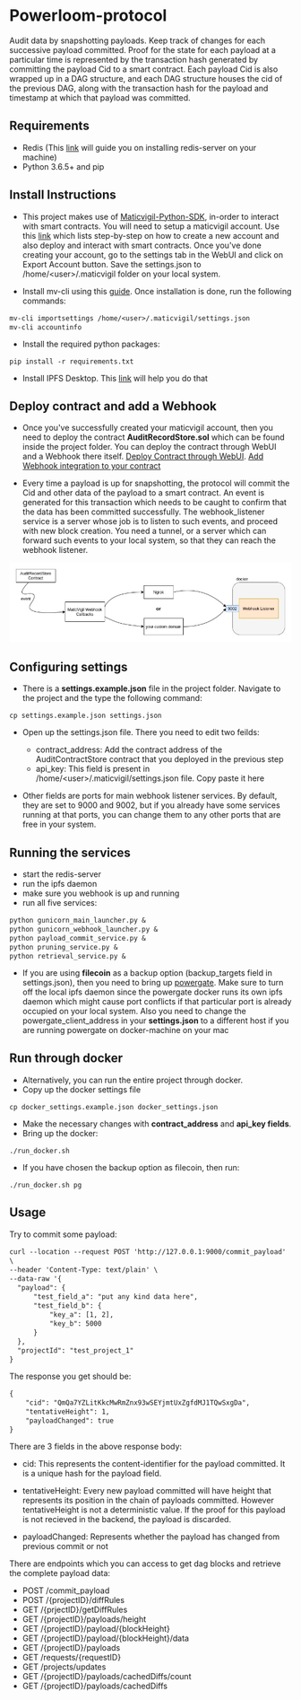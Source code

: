# Powerloom-protocol

Audit data by snapshotting payloads. Keep track of changes for each successive payload committed. 
Proof for the state for each payload at a particular time is represented by the transaction hash 
generated by committing the payload Cid to a smart contract. Each payload Cid is also wrapped up 
in a DAG structure, and each DAG structure houses the cid of the previous DAG, along with the
transaction hash for the payload and timestamp at which that payload was committed.

## Requirements
* Redis (This [link](https://redis.io/topics/quickstart) will guide you on installing redis-server on your machine)
* Python 3.6.5+ and pip

## Install Instructions
* This project makes use of [Maticvigil-Python-SDK](https://github.com/blockvigil/maticvigil-python-sdk), in-order
  to interact with smart contracts. You will need to setup a maticvigil account. Use this 
  [link](https://maticvigil.com/docs/web_onboarding) which lists step-by-step on how to create a new account and also
  deploy and interact with smart contracts. Once you've done creating your account, go to the settings tab in the WebUI
  and click on Export Account button. Save the settings.json to /home/\<user\>/.maticvigil folder on your local system. 
  
* Install mv-cli using this [guide](https://maticvigil.com/docs/cli_onboarding). Once installation is done, 
run the following commands:
  
  
```shell
mv-cli importsettings /home/<user>/.maticvigil/settings.json
mv-cli accountinfo
```

* Install the required python packages:

```shell
pip install -r requirements.txt
```
  
* Install IPFS Desktop. This [link](https://docs.ipfs.io/install/ipfs-desktop/) will help you do that

## Deploy contract and add a Webhook

* Once you've successfully created your maticvigil account, then you need to deploy the contract **AuditRecordStore.sol** which
  can be found inside the project folder. You can deploy the contract through WebUI and a Webhook there itself.
  [Deploy Contract through WebUI](https://maticvigil.com/docs/web_onboarding#deploy-a-solidity-smart-contract).
  [Add Webhook integration to your contract](https://maticvigil.com/docs/web_onboarding/#webhooks)


* Every time a payload is up for snapshotting, the protocol will commit the Cid and other data of the payload to a smart contract.
An event is generated for this transaction which needs to be caught to confirm that the data has been committed successfully.
  The webhook_listener service is a server whose job is to listen to such events, and proceed with new block creation. You need
  a tunnel, or a server which can forward such events to your local system, so that they can reach the webhook listener.
  

![webhook](Webhook.jpg)

  
## Configuring settings
* There is a **settings.example.json** file in the project folder. Navigate to the project and the type the following
command: 
  
```shell
cp settings.example.json settings.json
```

* Open up the settings.json file. There you need to edit two feilds:
  - contract_address: Add the contract address of the AuditContractStore contract that you deployed in the previous step
  - api_key: This field is present in /home/\<user\>/.maticvigil/settings.json file. Copy paste it here
  
* Other fields are ports for main webhook listener services. By default, they are set 
to 9000 and 9002, but if you already have some services running at that ports, you can 
  change them to any other ports that are free in your system.
  
## Running the services
* start the redis-server
* run the ipfs daemon
* make sure you webhook is up and running
* run all five services:

```shell
python gunicorn_main_launcher.py &
python gunicorn_webhook_launcher.py &
python payload_commit_service.py &
python pruning_service.py &
python retrieval_service.py &
```
* If you are using **filecoin** as a backup option (backup_targets field in settings.json), then you need to bring up 
[powergate](https://github.com/textileio/powergate). Make sure to turn off the local ipfs daemon since the powergate docker
  runs its own ipfs daemon which might cause port conflicts if that particular port is already occupied on your local system.
  Also you need to change the powergate_client_address in your **settings.json** to a different host if you are running 
  powergate on docker-machine on your mac
  
## Run through docker
* Alternatively, you can run the entire project through docker.
* Copy up the docker settings file

```shell
cp docker_settings.example.json docker_settings.json
```

* Make the necessary changes with **contract_address** and **api_key fields**.
* Bring up the docker:

```
./run_docker.sh 
```

* If you have chosen the backup option as filecoin, then run:
```shell
./run_docker.sh pg
```


## Usage
Try to commit some payload:
```shell
curl --location --request POST 'http://127.0.0.1:9000/commit_payload' \
--header 'Content-Type: text/plain' \
--data-raw '{
  "payload": {
      "test_field_a": "put any kind data here",
      "test_field_b": {
          "key_a": [1, 2],
          "key_b": 5000
      }
  },
  "projectId": "test_project_1"
}

```
The response you get should be:
```shell
{
    "cid": "QmQa7YZLitKkcMwRmZnx93wSEYjmtUxZgfdMJ1TQwSxgDa",
    "tentativeHeight": 1,
    "payloadChanged": true
}
```

There are 3 fields in the above response body:

- cid: This represents the content-identifier for the payload committed. It is a unique
hash for the payload field.
  
- tentativeHeight: Every new payload committed will have height that represents its position
in the chain of payloads committed. However tentativeHeight is not a deterministic value. If
  the proof for this payload is not recieved in the backend, the payload is discarded.
  
- payloadChanged: Represents whether the payload has changed from previous commit or not


There are endpoints which you can access to get dag blocks and retrieve the complete payload data:
- POST /commit_payload
- POST /{projectID}/diffRules
- GET /{prjectID}/getDiffRules
- GET /{projectID}/payloads/height
- GET /{projectID}/payload/{blockHeight}
- GET /{projectID}/payload/{blockHeight}/data
- GET /{projectID}/payloads
- GET /requests/{requestID}
- GET /projects/updates
- GET /{projectID}/payloads/cachedDiffs/count
- GET /{projectID}/payloads/cachedDiffs